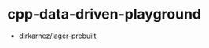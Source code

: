 cpp-data-driven-playground
==========================
- [dirkarnez/lager-prebuilt](https://github.com/dirkarnez/lager-prebuilt)
